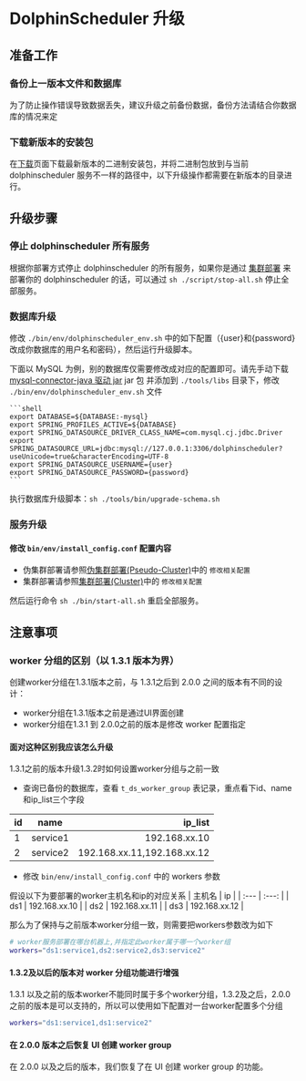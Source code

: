 # DolphinScheduler 升级

## 准备工作

### 备份上一版本文件和数据库

为了防止操作错误导致数据丢失，建议升级之前备份数据，备份方法请结合你数据库的情况来定

### 下载新版本的安装包

在[下载](/zh-cn/download/download.html)页面下载最新版本的二进制安装包，并将二进制包放到与当前 dolphinscheduler 服务不一样的路径中，以下升级操作都需要在新版本的目录进行。

## 升级步骤

### 停止 dolphinscheduler 所有服务

根据你部署方式停止 dolphinscheduler 的所有服务，如果你是通过 [集群部署](./installation/cluster.md) 来部署你的 dolphinscheduler 的话，可以通过 `sh ./script/stop-all.sh` 停止全部服务。

### 数据库升级

修改 `./bin/env/dolphinscheduler_env.sh` 中的如下配置（{user}和{password}改成你数据库的用户名和密码），然后运行升级脚本。

下面以 MySQL 为例，别的数据库仅需要修改成对应的配置即可。请先手动下载 [mysql-connector-java 驱动 jar](https://downloads.MySQL.com/archives/c-j/)
jar 包 并添加到 `./tools/libs` 目录下，修改 `./bin/env/dolphinscheduler_env.sh` 文件

    ```shell
    export DATABASE=${DATABASE:-mysql}
    export SPRING_PROFILES_ACTIVE=${DATABASE}
    export SPRING_DATASOURCE_DRIVER_CLASS_NAME=com.mysql.cj.jdbc.Driver
    export SPRING_DATASOURCE_URL=jdbc:mysql://127.0.0.1:3306/dolphinscheduler?useUnicode=true&characterEncoding=UTF-8
    export SPRING_DATASOURCE_USERNAME={user}
    export SPRING_DATASOURCE_PASSWORD={password}
    ```

执行数据库升级脚本：`sh ./tools/bin/upgrade-schema.sh`

### 服务升级

#### 修改 `bin/env/install_config.conf` 配置内容

- 伪集群部署请参照[伪集群部署(Pseudo-Cluster)](./installation/pseudo-cluster.md)中的 `修改相关配置`
- 集群部署请参照[集群部署(Cluster)](./installation/cluster.md)中的 `修改相关配置`

然后运行命令 `sh ./bin/start-all.sh` 重启全部服务。

## 注意事项

### worker 分组的区别（以 1.3.1 版本为界）

创建worker分组在1.3.1版本之前，与 1.3.1之后到 2.0.0 之间的版本有不同的设计：

- worker分组在1.3.1版本之前是通过UI界面创建
- worker分组在1.3.1 到 2.0.0之前的版本是修改 worker 配置指定

#### 面对这种区别我应该怎么升级

1.3.1之前的版本升级1.3.2时如何设置worker分组与之前一致

* 查询已备份的数据库，查看 `t_ds_worker_group` 表记录，重点看下id、name和ip_list三个字段

| id | name | ip_list    |
| :---         |     :---:      |          ---: |
| 1   | service1     | 192.168.xx.10    |
| 2   | service2     | 192.168.xx.11,192.168.xx.12      |

* 修改 `bin/env/install_config.conf` 中的 workers 参数

假设以下为要部署的worker主机名和ip的对应关系
| 主机名 | ip |
| :---  | :---:  |
| ds1   | 192.168.xx.10     |
| ds2   | 192.168.xx.11     |
| ds3   | 192.168.xx.12     |

那么为了保持与之前版本worker分组一致，则需要把workers参数改为如下

```sh
# worker服务部署在哪台机器上,并指定此worker属于哪一个worker组
workers="ds1:service1,ds2:service2,ds3:service2"
```

#### 1.3.2及以后的版本对 worker 分组功能进行增强

1.3.1 以及之前的版本worker不能同时属于多个worker分组，1.3.2及之后，2.0.0之前的版本是可以支持的，所以可以使用如下配置对一台worker配置多个分组

```sh
workers="ds1:service1,ds1:service2"
```

#### 在 2.0.0 版本之后恢复 UI 创建 worker group

在 2.0.0 以及之后的版本，我们恢复了在 UI 创建 worker group 的功能。
